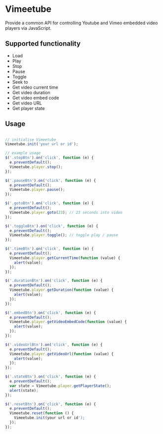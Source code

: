 Vimeetube
=========

Provide a common API for controlling Youtube and Vimeo embedded video players via JavaScript.

## Supported functionality

- Load
- Play
- Stop
- Pause
- Toggle
- Seek to
- Get video current time
- Get video duration
- Get video embed code
- Get video URL
- Get player state

## Usage

```javascript

// initialise Vimeetube
Vimeetube.init('your url or id');

// example usage
$('.stopBtn').on('click', function (e) {
  e.preventDefault();
  Vimeetube.player.stop();
});

$('.pauseBtn').on('click', function (e) {
  e.preventDefault();
  Vimeetube.player.pause();
});

$('.gotoBtn').on('click', function (e) {
  e.preventDefault();
  Vimeetube.player.goto(23); // 23 seconds into video
});

$('.toggleBtn').on('click', function (e) {
  e.preventDefault();
  Vimeetube.player.toggle(); // toggle play / pause
});

$('.timeBtn').on('click', function (e) {
  e.preventDefault();
  Vimeetube.player.getCurrentTime(function (value) {
    alert(value);
  });
});

$('.durationBtn').on('click', function (e) {
  e.preventDefault();
  Vimeetube.player.getDuration(function (value) {
    alert(value);
  });
});

$('.embedBtn').on('click', function (e) {
  e.preventDefault();
  Vimeetube.player.getVideoEmbedCode(function (value) {
    alert(value);
  });
});

$('.videoUrlBtn').on('click', function (e) {
  e.preventDefault();
  Vimeetube.player.getVideoUrl(function (value) {
    alert(value);
  });
});

$('.stateBtn').on('click', function (e) {
  e.preventDefault();
  var state = Vimeetube.player.getPlayerState();
  alert(state);
});

$('.resetBtn').on('click', function (e) {
  e.preventDefault();
  Vimeetube.reset(function () {
    Vimeetube.init(your url or id');
  });
});

```
